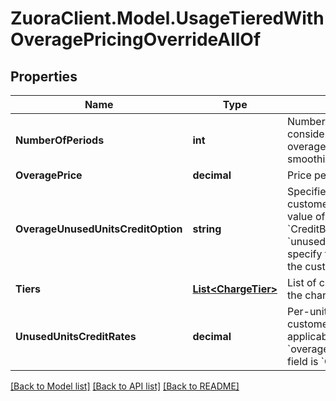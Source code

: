 # ZuoraClient.Model.UsageTieredWithOveragePricingOverrideAllOf

## Properties

Name | Type | Description | Notes
------------ | ------------- | ------------- | -------------
**NumberOfPeriods** | **int** | Number of periods that Zuora considers when calculating overage charges with overage smoothing.  | [optional] 
**OveragePrice** | **decimal** | Price per overage unit consumed.  | [optional] 
**OverageUnusedUnitsCreditOption** | **string** | Specifies whether to credit the customer for unused units.  If the value of this field is &#x60;CreditBySpecificRate&#x60;, use the &#x60;unusedUnitsCreditRates&#x60; field to specify the rate at which to credit the customer for unused units.  | [optional] 
**Tiers** | [**List&lt;ChargeTier&gt;**](ChargeTier.md) | List of cumulative pricing tiers in the charge.  | [optional] 
**UnusedUnitsCreditRates** | **decimal** | Per-unit rate at which to credit the customer for unused units. Only applicable if the value of the &#x60;overageUnusedUnitsCreditOption&#x60; field is &#x60;CreditBySpecificRate&#x60;.  | [optional] 

[[Back to Model list]](../README.md#documentation-for-models) [[Back to API list]](../README.md#documentation-for-api-endpoints) [[Back to README]](../README.md)

